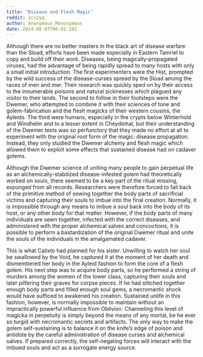 ```yaml
---
title: "Disease and Flesh Magic"
reddit: 2cv2yq
author: Anonymous_Mononymous
date: 2014-08-07T06:41:19Z
---
```


Although there are no better masters in the black art of disease warfare than the Sload, efforts have been made especially in Eastern Tamriel to copy and build off their work. Diseases, being magically-propagated viruses, had the advantage of being rapidly spread to many hosts with only a small initial introduction. The first experimenters were the Hist, prompted by the wild success of the disease-curses spread by the Sload among the races of men and mer. Their research was quickly sped on by their access to the innumerable poisons and natural sicknesses which plagued any visitor to their lands. The second to follow in their footsteps were the Dwemer, who attempted to combine it with their sciences of tone and golem-fabrication and the flesh magicks of their western cousins, the Ayleids. The third were humans, especially in the crypts below Winterhold and Windhelm and to a lesser extent in Cheydinhal, but their understanding of the Dwemer texts was so perfunctory that they made no effort at all to experiment with the original root form of the magic: disease propagation. Instead, they only studied the Dwemer alchemy and flesh magic which allowed them to exploit some effects that sustained disease had on cadaver golems.

Although the Dwemer science of uniting many people to gain perpetual life as an alchemically-stabilized disease-infested golem had theoretically worked on souls, there seemed to be a key part of the ritual missing, expunged from all records. Researchers were therefore forced to fall back of the primitive method of sewing together the body parts of sacrificial victims and capturing their souls to imbue into the final creation. Normally, it is impossible through any means to imbue a soul back into the body of its host, or any other body for that matter. However, if the body parts of many individuals are sewn together, infected with the correct diseases, and administered with the proper alchemical salves and concoctions, it is possible to perform a bastardization of the original Dwemer ritual and unite the souls of the individuals in the amalgamated cadaver.

This is what Calixto had planned for his sister. Unwilling to watch her soul be swallowed by the Void, he captured it at the moment of her death and dismembered her body in the Ayleid fashion to form the core of a flesh golem. His next step was to acquire body parts, so he performed a string of murders among the women of the lower class, capturing their souls and later pilfering their graves for corpse pieces. If he had stitched together enough body parts and filled enough soul gems, a necromantic shock would have sufficed to awakened his creation. Sustained unlife in this fashion, however, is normally impossible to maintain without an impractically powerful influence from Oblivion. Channeling this level of magicka in perpetuity is simply beyond the means of any mortal, be he ever so turgid with necromantic secrets and artifacts. The only way to make the golem self-sustaining is to balance it on the knife’s edge of poison and antidote by the careful administration of disease curses and alchemical salves. If prepared correctly, the self-negating forces will interact with the imbued souls and act as a surrogate energy source.
